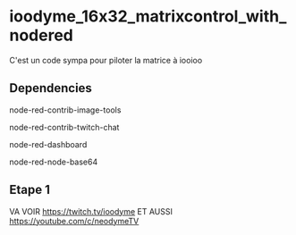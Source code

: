 # ioodyme_16x32_matrixcontrol_with_nodered
C'est un code sympa pour piloter la matrice à iooioo
## Dependencies 

node-red-contrib-image-tools

node-red-contrib-twitch-chat

node-red-dashboard

node-red-node-base64

## Etape 1
VA VOIR https://twitch.tv/ioodyme ET AUSSI https://youtube.com/c/neodymeTV
